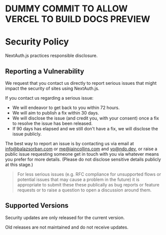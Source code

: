 # DUMMY COMMIT TO ALLOW VERCEL TO BUILD DOCS PREVIEW

# Security Policy

NextAuth.js practices responsible disclosure.

## Reporting a Vulnerability

We request that you contact us directly to report serious issues that might impact the security of sites using NextAuth.js.

If you contact us regarding a serious issue:

- We will endeavor to get back to you within 72 hours.
- We will aim to publish a fix within 30 days.
- We will disclose the issue (and credit you, with your consent) once a fix to resolve the issue has been released.
- If 90 days has elapsed and we still don't have a fix, we will disclose the issue publicly.

The best way to report an issue is by contacting us via email at info@balazsorban.com or me@iaincollins.com and yo@ndo.dev, or raise a public issue requesting someone get in touch with you via whatever means you prefer for more details. (Please do not disclose sensitive details publicly at this stage.)

> For less serious issues (e.g. RFC compliance for unsupported flows or potential issues that may cause a problem in the future) it is appropriate to submit these these publically as bug reports or feature requests or to raise a question to open a discussion around them.

## Supported Versions

Security updates are only released for the current version.

Old releases are not maintained and do not receive updates.
